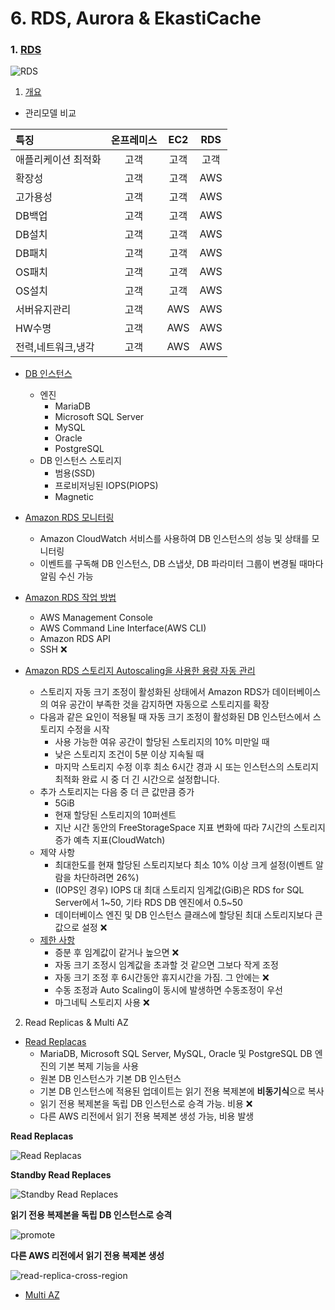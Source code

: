 # 6. RDS, Aurora & EkastiCache

### 1. [RDS](https://docs.aws.amazon.com/ko_kr/AmazonRDS/latest/UserGuide/Welcome.html)

![RDS](./06/product-page-diagram_Amazon-RDS-Regular-Deployment_HIW-V2.96bc5b3027474538840af756a5f2c636093f311f.png)

1. [개요](https://docs.aws.amazon.com/ko_kr/AmazonRDS/latest/UserGuide/Welcome.html#Welcome.Concepts)

- 관리모델 비교

|특징|온프레미스|EC2|RDS|
|:---|:---:|:---:|:---:|
|애플리케이션 최적화|고객|고객|고객|
|확장성|고객|고객|AWS|
|고가용성|고객|고객|AWS|
|DB백업|고객|고객|AWS|
|DB설치|고객|고객|AWS|
|DB패치|고객|고객|AWS|
|OS패치|고객|고객|AWS|
|OS설치|고객|고객|AWS|
|서버유지관리|고객|AWS|AWS|
|HW수명|고객|AWS|AWS|
|전력,네트워크,냉각|고객|AWS|AWS|

- [DB 인스턴스](https://docs.aws.amazon.com/ko_kr/AmazonRDS/latest/UserGuide/Welcome.html#Welcome.Concepts.DBInstance)
  - 엔진
    - MariaDB
    - Microsoft SQL Server
    - MySQL
    - Oracle
    - PostgreSQL
  - DB 인스턴스 스토리지
    - 범용(SSD)
    - 프로비저닝된 IOPS(PIOPS)
    - Magnetic

- [Amazon RDS 모니터링](https://docs.aws.amazon.com/ko_kr/AmazonRDS/latest/UserGuide/Welcome.html#Welcome.Monitoring)
  - Amazon CloudWatch 서비스를 사용하여 DB 인스턴스의 성능 및 상태를 모니터링
  - 이벤트를 구독해 DB 인스턴스, DB 스냅샷, DB 파라미터 그룹이 변경될 때마다 알림 수신 가능

- [Amazon RDS 작업 방법](https://docs.aws.amazon.com/ko_kr/AmazonRDS/latest/UserGuide/Welcome.html#Welcome.Interfaces)
  - AWS Management Console
  - AWS Command Line Interface(AWS CLI)
  - Amazon RDS API
  - SSH ❌

- [Amazon RDS 스토리지 Autoscaling을 사용한 용량 자동 관리](https://docs.aws.amazon.com/ko_kr/AmazonRDS/latest/UserGuide/USER_PIOPS.StorageTypes.html#USER_PIOPS.Autoscaling)
  - 스토리지 자동 크기 조정이 활성화된 상태에서 Amazon RDS가 데이터베이스의 여유 공간이 부족한 것을 감지하면 자동으로 스토리지를 확장
  - 다음과 같은 요인이 적용될 때 자동 크기 조정이 활성화된 DB 인스턴스에서 스토리지 수정을 시작
    - 사용 가능한 여유 공간이 할당된 스토리지의 10% 미만일 때
    - 낮은 스토리지 조건이 5분 이상 지속될 때
    - 마지막 스토리지 수정 이후 최소 6시간 경과 시 또는 인스턴스의 스토리지 최적화 완료 시 중 더 긴 시간으로 설정합니다.
  - 추가 스토리지는 다음 중 더 큰 값만큼 증가
    - 5GiB
    - 현재 할당된 스토리지의 10퍼센트
    - 지난 시간 동안의 FreeStorageSpace 지표 변화에 따라 7시간의 스토리지 증가 예측 지표(CloudWatch)
  - 제약 사항
    - 최대한도를 현재 할당된 스토리지보다 최소 10% 이상 크게 설정(이벤트 알람을 차단하려면 26%)
    - (IOPS인 경우) IOPS 대 최대 스토리지 임계값(GiB)은 RDS for SQL Server에서 1~50, 기타 RDS DB 엔진에서 0.5~50
    - 데이터베이스 엔진 및 DB 인스턴스 클래스에 할당된 최대 스토리지보다 큰 값으로 설정 ❌
  - [제한 사항](https://docs.aws.amazon.com/ko_kr/AmazonRDS/latest/UserGuide/USER_PIOPS.StorageTypes.html#autoscaling-limitations)
    - 증분 후 임계값이 같거나 높으면 ❌
    - 자동 크기 조정시 임계값을 초과할 것 같으면 그보다 작게 조정
    - 자동 크기 조정 후 6시간동안 휴지시간을 가짐. 그 안에는 ❌
    - 수동 조정과 Auto Scaling이 동시에 발생하면 수동조정이 우선
    - 마그네틱 스토리지 사용 ❌

2. Read Replicas & Multi AZ

- [Read Replacas](https://docs.aws.amazon.com/ko_kr/AmazonRDS/latest/UserGuide/USER_ReadRepl.html)
  - MariaDB, Microsoft SQL Server, MySQL, Oracle 및 PostgreSQL DB 엔진의 기본 복제 기능을 사용
  - 원본 DB 인스턴스가 기본 DB 인스턴스
  - 기본 DB 인스턴스에 적용된 업데이트는 읽기 전용 복제본에 **비동기식**으로 복사
  - 읽기 전용 복제본을 독립 DB 인스턴스로 승격 가능. 비용 ❌
  - 다른 AWS 리전에서 읽기 전용 복제본 생성 가능, 비용 발생

**Read Replacas**

![Read Replacas](./06/read-replica.png)

**Standby Read Replaces**

![Standby Read Replaces](./06/read-and-standby-replica.png)

**읽기 전용 복제본을 독립 DB 인스턴스로 승격**

![promote](./06/read-replica-promote.png)

**다른 AWS 리전에서 읽기 전용 복제본 생성**

![read-replica-cross-region](./06/read-replica-cross-region.png)

- [Multi AZ](https://docs.aws.amazon.com/ko_kr/AmazonRDS/latest/UserGuide/Concepts.MultiAZ.html)


